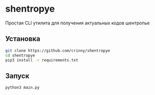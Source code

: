 # shentropye
Простая CLI утилита для получения актуальных кодов шентропье

## Установка
```sh
git clone https://github.com/crinny/shentropye
cd shentropye
pip3 install -r requirements.txt
```

## Запуск
```sh
python3 main.py
```
